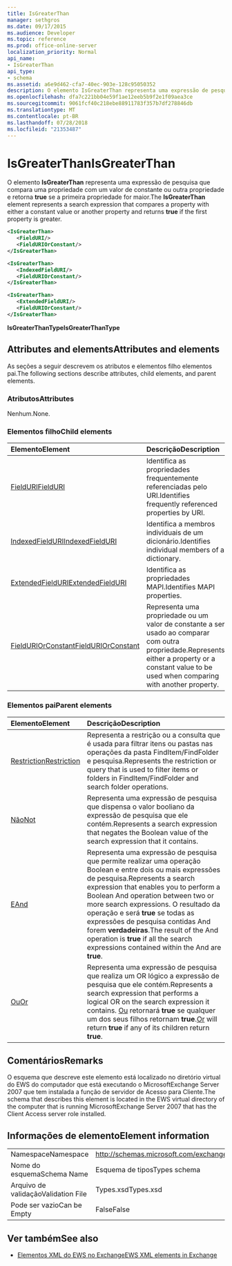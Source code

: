 ```yaml
---
title: IsGreaterThan
manager: sethgros
ms.date: 09/17/2015
ms.audience: Developer
ms.topic: reference
ms.prod: office-online-server
localization_priority: Normal
api_name:
- IsGreaterThan
api_type:
- schema
ms.assetid: a6e9d462-cfa7-40ec-903e-128c95050352
description: O elemento IsGreaterThan representa uma expressão de pesquisa que compara uma propriedade com a um valor de constante ou outra propriedade e retorna true se a primeira propriedade for maior.
ms.openlocfilehash: dfa7c221bb04e59f1ae12eeb5b9f2e1f09aea3ce
ms.sourcegitcommit: 9061fcf40c218ebe88911783f357b7df278846db
ms.translationtype: MT
ms.contentlocale: pt-BR
ms.lasthandoff: 07/28/2018
ms.locfileid: "21353487"
---
```

# <a name="isgreaterthan"></a><span data-ttu-id="570c1-103">IsGreaterThan</span><span class="sxs-lookup"><span data-stu-id="570c1-103">IsGreaterThan</span></span>

<span data-ttu-id="570c1-104">O elemento **IsGreaterThan** representa uma expressão de pesquisa que compara uma propriedade com um valor de constante ou outra propriedade e retorna **true** se a primeira propriedade for maior.</span><span class="sxs-lookup"><span data-stu-id="570c1-104">The **IsGreaterThan** element represents a search expression that compares a property with either a constant value or another property and returns **true** if the first property is greater.</span></span> 
  
```xml
<IsGreaterThan>
   <FieldURI/>
   <FieldURIOrConstant/>
</IsGreaterThan>
```

```xml
<IsGreaterThan>
   <IndexedFieldURI/> 
   <FieldURIOrConstant/>
</IsGreaterThan>
```

```xml
<IsGreaterThan>
   <ExtendedFieldURI/>
   <FieldURIOrConstant/>
</IsGreaterThan>
```

<span data-ttu-id="570c1-105">**IsGreaterThanType**</span><span class="sxs-lookup"><span data-stu-id="570c1-105">**IsGreaterThanType**</span></span>

## <a name="attributes-and-elements"></a><span data-ttu-id="570c1-106">Attributes and elements</span><span class="sxs-lookup"><span data-stu-id="570c1-106">Attributes and elements</span></span>

<span data-ttu-id="570c1-107">As seções a seguir descrevem os atributos e elementos filho elementos pai.</span><span class="sxs-lookup"><span data-stu-id="570c1-107">The following sections describe attributes, child elements, and parent elements.</span></span>
  
### <a name="attributes"></a><span data-ttu-id="570c1-108">Atributos</span><span class="sxs-lookup"><span data-stu-id="570c1-108">Attributes</span></span>

<span data-ttu-id="570c1-109">Nenhum.</span><span class="sxs-lookup"><span data-stu-id="570c1-109">None.</span></span>
  
### <a name="child-elements"></a><span data-ttu-id="570c1-110">Elementos filho</span><span class="sxs-lookup"><span data-stu-id="570c1-110">Child elements</span></span>

|<span data-ttu-id="570c1-111">**Elemento**</span><span class="sxs-lookup"><span data-stu-id="570c1-111">**Element**</span></span>|<span data-ttu-id="570c1-112">**Descrição**</span><span class="sxs-lookup"><span data-stu-id="570c1-112">**Description**</span></span>|
|:-----|:-----|
|[<span data-ttu-id="570c1-113">FieldURI</span><span class="sxs-lookup"><span data-stu-id="570c1-113">FieldURI</span></span>](fielduri.md) <br/> |<span data-ttu-id="570c1-114">Identifica as propriedades frequentemente referenciadas pelo URI.</span><span class="sxs-lookup"><span data-stu-id="570c1-114">Identifies frequently referenced properties by URI.</span></span>  <br/> |
|[<span data-ttu-id="570c1-115">IndexedFieldURI</span><span class="sxs-lookup"><span data-stu-id="570c1-115">IndexedFieldURI</span></span>](indexedfielduri.md) <br/> |<span data-ttu-id="570c1-116">Identifica a membros individuais de um dicionário.</span><span class="sxs-lookup"><span data-stu-id="570c1-116">Identifies individual members of a dictionary.</span></span>  <br/> |
|[<span data-ttu-id="570c1-117">ExtendedFieldURI</span><span class="sxs-lookup"><span data-stu-id="570c1-117">ExtendedFieldURI</span></span>](extendedfielduri.md) <br/> |<span data-ttu-id="570c1-118">Identifica as propriedades MAPI.</span><span class="sxs-lookup"><span data-stu-id="570c1-118">Identifies MAPI properties.</span></span>  <br/> |
|[<span data-ttu-id="570c1-119">FieldURIOrConstant</span><span class="sxs-lookup"><span data-stu-id="570c1-119">FieldURIOrConstant</span></span>](fielduriorconstant.md) <br/> |<span data-ttu-id="570c1-120">Representa uma propriedade ou um valor de constante a ser usado ao comparar com outra propriedade.</span><span class="sxs-lookup"><span data-stu-id="570c1-120">Represents either a property or a constant value to be used when comparing with another property.</span></span>  <br/> |
   
### <a name="parent-elements"></a><span data-ttu-id="570c1-121">Elementos pai</span><span class="sxs-lookup"><span data-stu-id="570c1-121">Parent elements</span></span>

|<span data-ttu-id="570c1-122">**Elemento**</span><span class="sxs-lookup"><span data-stu-id="570c1-122">**Element**</span></span>|<span data-ttu-id="570c1-123">**Descrição**</span><span class="sxs-lookup"><span data-stu-id="570c1-123">**Description**</span></span>|
|:-----|:-----|
|[<span data-ttu-id="570c1-124">Restriction</span><span class="sxs-lookup"><span data-stu-id="570c1-124">Restriction</span></span>](restriction.md) <br/> |<span data-ttu-id="570c1-125">Representa a restrição ou a consulta que é usada para filtrar itens ou pastas nas operações da pasta FindItem/FindFolder e pesquisa.</span><span class="sxs-lookup"><span data-stu-id="570c1-125">Represents the restriction or query that is used to filter items or folders in FindItem/FindFolder and search folder operations.</span></span>  <br/> |
|[<span data-ttu-id="570c1-126">Não</span><span class="sxs-lookup"><span data-stu-id="570c1-126">Not</span></span>](not.md) <br/> |<span data-ttu-id="570c1-127">Representa uma expressão de pesquisa que dispensa o valor booliano da expressão de pesquisa que ele contém.</span><span class="sxs-lookup"><span data-stu-id="570c1-127">Represents a search expression that negates the Boolean value of the search expression that it contains.</span></span>  <br/> |
|[<span data-ttu-id="570c1-128">E</span><span class="sxs-lookup"><span data-stu-id="570c1-128">And</span></span>](and.md) <br/> |<span data-ttu-id="570c1-129">Representa uma expressão de pesquisa que permite realizar uma operação Boolean e entre dois ou mais expressões de pesquisa.</span><span class="sxs-lookup"><span data-stu-id="570c1-129">Represents a search expression that enables you to perform a Boolean And operation between two or more search expressions.</span></span> <span data-ttu-id="570c1-130">O resultado da operação e será **true** se todas as expressões de pesquisa contidas And forem **verdadeiras**.</span><span class="sxs-lookup"><span data-stu-id="570c1-130">The result of the And operation is **true** if all the search expressions contained within the And are **true**.</span></span>  <br/> |
|[<span data-ttu-id="570c1-131">Ou</span><span class="sxs-lookup"><span data-stu-id="570c1-131">Or</span></span>](or.md) <br/> |<span data-ttu-id="570c1-132">Representa uma expressão de pesquisa que realiza um OR lógico a expressão de pesquisa que ele contém.</span><span class="sxs-lookup"><span data-stu-id="570c1-132">Represents a search expression that performs a logical OR on the search expression it contains.</span></span> <span data-ttu-id="570c1-133">[Ou](or.md) retornará **true** se qualquer um dos seus filhos retornam **true**.</span><span class="sxs-lookup"><span data-stu-id="570c1-133">[Or](or.md) will return **true** if any of its children return **true**.</span></span>  <br/> |
   
## <a name="remarks"></a><span data-ttu-id="570c1-134">Comentários</span><span class="sxs-lookup"><span data-stu-id="570c1-134">Remarks</span></span>

<span data-ttu-id="570c1-135">O esquema que descreve este elemento está localizado no diretório virtual do EWS do computador que está executando o MicrosoftExchange Server 2007 que tem instalada a função de servidor de Acesso para Cliente.</span><span class="sxs-lookup"><span data-stu-id="570c1-135">The schema that describes this element is located in the EWS virtual directory of the computer that is running MicrosoftExchange Server 2007 that has the Client Access server role installed.</span></span>
  
## <a name="element-information"></a><span data-ttu-id="570c1-136">Informações de elemento</span><span class="sxs-lookup"><span data-stu-id="570c1-136">Element information</span></span>

|||
|:-----|:-----|
|<span data-ttu-id="570c1-137">Namespace</span><span class="sxs-lookup"><span data-stu-id="570c1-137">Namespace</span></span>  <br/> |http://schemas.microsoft.com/exchange/services/2006/types  <br/> |
|<span data-ttu-id="570c1-138">Nome do esquema</span><span class="sxs-lookup"><span data-stu-id="570c1-138">Schema Name</span></span>  <br/> |<span data-ttu-id="570c1-139">Esquema de tipos</span><span class="sxs-lookup"><span data-stu-id="570c1-139">Types schema</span></span>  <br/> |
|<span data-ttu-id="570c1-140">Arquivo de validação</span><span class="sxs-lookup"><span data-stu-id="570c1-140">Validation File</span></span>  <br/> |<span data-ttu-id="570c1-141">Types.xsd</span><span class="sxs-lookup"><span data-stu-id="570c1-141">Types.xsd</span></span>  <br/> |
|<span data-ttu-id="570c1-142">Pode ser vazio</span><span class="sxs-lookup"><span data-stu-id="570c1-142">Can be Empty</span></span>  <br/> |<span data-ttu-id="570c1-143">False</span><span class="sxs-lookup"><span data-stu-id="570c1-143">False</span></span>  <br/> |
   
## <a name="see-also"></a><span data-ttu-id="570c1-144">Ver também</span><span class="sxs-lookup"><span data-stu-id="570c1-144">See also</span></span>

- [<span data-ttu-id="570c1-145">Elementos XML do EWS no Exchange</span><span class="sxs-lookup"><span data-stu-id="570c1-145">EWS XML elements in Exchange</span></span>](ews-xml-elements-in-exchange.md)

